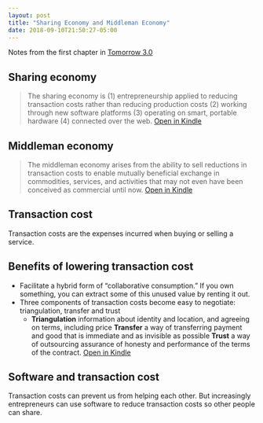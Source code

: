 ```yaml
---
layout: post
title: "Sharing Economy and Middleman Economy"
date: 2018-09-10T21:50:27-05:00
---
```

Notes from the first chapter in [Tomorrow 3.0](https://www.amazon.com/Tomorrow-3-0-Transaction-Cambridge-Economics-ebook/dp/B07B7L51FW/ref=sr_1_1?ie=UTF8&qid=1536590320&sr=8-1&keywords=tomorrow+3.0)


## Sharing economy

> The sharing economy is (1) entrepreneurship applied to reducing transaction costs rather than reducing production costs (2) working through new software platforms (3) operating on smart, portable hardware (4) connected over the web. [Open in Kindle](kindle://book?action=open&asin=B07B7L51FW&location=173)

## Middleman economy

> The middleman economy arises from the ability to sell reductions in transaction costs to enable mutually beneficial exchange in commodities, services, and activities that may not even have been conceived as commercial until now. [Open in Kindle](kindle://book?action=open&asin=B07B7L51FW&location=183)

## Transaction cost

Transaction costs are the expenses incurred when buying or selling a service.


## Benefits of lowering transaction cost

 - Facilitate a hybrid form of “collaborative consumption.” If you own something, you can extract some of this unused value by renting it out.
 - Three components of transaction costs become easy to negotiate: triangulation, transfer and trust
   - **Triangulation** information about identity and location, and agreeing on terms, including price **Transfer** a way of transferring payment and good that is immediate and as invisible as possible **Trust** a way of outsourcing assurance of honesty and performance of the terms of the contract. [Open in Kindle](kindle://book?action=open&asin=B07B7L51FW&location=319)

## Software and transaction cost

Transaction costs can prevent us from helping each other. But increasingly entrepreneurs can use software to reduce transaction costs so other people can share.
